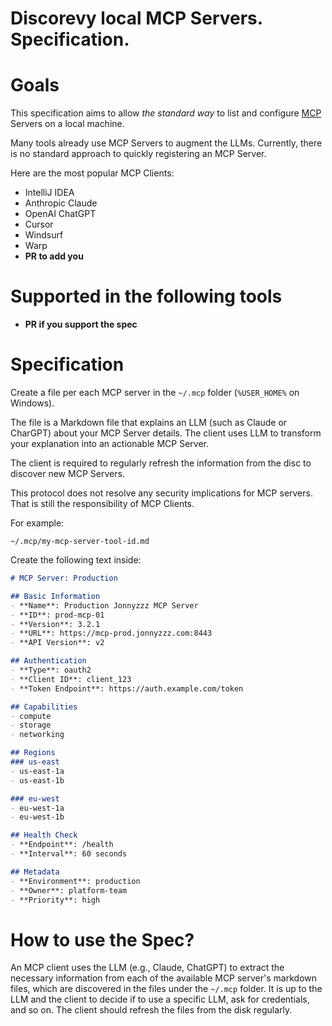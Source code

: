 # Discorevy local MCP Servers. Specification.

# Goals

This specification aims to allow _the standard way_ to list and configure [MCP](https://docs.anthropic.com/en/docs/agents-and-tools/mcp) Servers on a local machine.

Many tools already use MCP Servers to augment the LLMs. Currently, there is no standard approach to quickly registering an MCP Server. 

Here are the most popular MCP Clients:
- IntelliJ IDEA
- Anthropic Claude
- OpenAI ChatGPT
- Cursor
- Windsurf
- Warp
- **PR to add you**

# Supported in the following tools
- **PR if you support the spec**

# Specification

Create a file per each MCP server in the `~/.mcp` folder (`%USER_HOME%` on Windows).

The file is a Markdown file that explains an LLM (such as Claude or CharGPT) about your MCP Server details. The client uses LLM to transform your explanation into an actionable MCP Server.

The client is required to regularly refresh the information from the disc to discover new MCP Servers. 

This protocol does not resolve any security implications for MCP servers. That is still the responsibility of MCP Clients.


For example:

```
~/.mcp/my-mcp-server-tool-id.md
```

Create the following text inside:

```md
# MCP Server: Production

## Basic Information
- **Name**: Production Jonnyzzz MCP Server
- **ID**: prod-mcp-01
- **Version**: 3.2.1
- **URL**: https://mcp-prod.jonnyzzz.com:8443
- **API Version**: v2

## Authentication
- **Type**: oauth2
- **Client ID**: client_123
- **Token Endpoint**: https://auth.example.com/token

## Capabilities
- compute
- storage
- networking

## Regions
### us-east
- us-east-1a
- us-east-1b

### eu-west
- eu-west-1a
- eu-west-1b

## Health Check
- **Endpoint**: /health
- **Interval**: 60 seconds

## Metadata
- **Environment**: production
- **Owner**: platform-team
- **Priority**: high
```


# How to use the Spec?

An MCP client uses the LLM (e.g., Claude, ChatGPT) to extract the necessary information from each of the available MCP server's markdown files, which are discovered in the files under the `~/.mcp` folder. 
It is up to the LLM and the client to decide if to use a specific LLM, ask for credentials, and so on. 
The client should refresh the files from the disk regularly.

